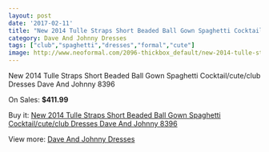 ```yaml
---
layout: post
date: '2017-02-11'
title: "New 2014 Tulle Straps Short Beaded Ball Gown Spaghetti Cocktail/cute/club Dresses Dave And Johnny 8396"
category: Dave And Johnny Dresses
tags: ["club","spaghetti","dresses","formal","cute"]
image: http://www.neoformal.com/2096-thickbox_default/new-2014-tulle-straps-short-beaded-ball-gown-spaghetti-cocktail-cute-club-dresses-dave-and-johnny-8396.jpg
---
```

New 2014 Tulle Straps Short Beaded Ball Gown Spaghetti Cocktail/cute/club Dresses Dave And Johnny 8396

On Sales: **$411.99**
<a href="https://www.neoformal.com/en/dave-and-johnny-dresses/770-new-2014-tulle-straps-short-beaded-ball-gown-spaghetti-cocktail-cute-club-dresses-dave-and-johnny-8396.html"><amp-img layout="responsive" width="600" height="600" src="//www.neoformal.com/2096-thickbox_default/new-2014-tulle-straps-short-beaded-ball-gown-spaghetti-cocktail-cute-club-dresses-dave-and-johnny-8396.jpg" alt="New 2014 Tulle Straps Short Beaded Ball Gown Spaghetti Cocktail/cute/club Dresses Dave And Johnny 8396 0" /></a>
<a href="https://www.neoformal.com/en/dave-and-johnny-dresses/770-new-2014-tulle-straps-short-beaded-ball-gown-spaghetti-cocktail-cute-club-dresses-dave-and-johnny-8396.html"><amp-img layout="responsive" width="600" height="600" src="//www.neoformal.com/2097-thickbox_default/new-2014-tulle-straps-short-beaded-ball-gown-spaghetti-cocktail-cute-club-dresses-dave-and-johnny-8396.jpg" alt="New 2014 Tulle Straps Short Beaded Ball Gown Spaghetti Cocktail/cute/club Dresses Dave And Johnny 8396 1" /></a>

Buy it: [New 2014 Tulle Straps Short Beaded Ball Gown Spaghetti Cocktail/cute/club Dresses Dave And Johnny 8396](https://www.neoformal.com/en/dave-and-johnny-dresses/770-new-2014-tulle-straps-short-beaded-ball-gown-spaghetti-cocktail-cute-club-dresses-dave-and-johnny-8396.html "New 2014 Tulle Straps Short Beaded Ball Gown Spaghetti Cocktail/cute/club Dresses Dave And Johnny 8396")

View more: [Dave And Johnny Dresses](https://www.neoformal.com/en/9-dave-and-johnny-dresses "Dave And Johnny Dresses")